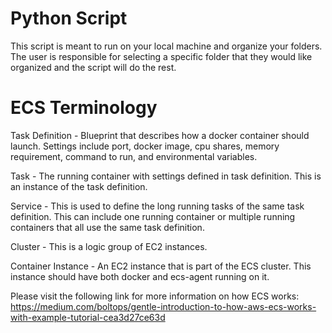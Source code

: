 # Python Script 
This script is meant to run on your local machine and organize your folders. The user is responsible for selecting a specific folder that they would like organized and the script will do the rest. 

# ECS Terminology

Task Definition - Blueprint that describes how a docker container should launch. Settings include port, docker image, cpu shares, memory requirement, command to run, and environmental variables. 

Task - The running container with settings defined in task definition. This is an instance of the task definition. 

Service - This is used to define the long running tasks of the same task definition. This can include one running container or multiple running containers that all use the same task definition. 

Cluster - This is a logic group of EC2 instances. 

Container Instance - An EC2 instance that is part of the ECS cluster. This instance should have both docker and ecs-agent running on it. 

Please visit the following link for more information on how ECS works: 
https://medium.com/boltops/gentle-introduction-to-how-aws-ecs-works-with-example-tutorial-cea3d27ce63d 
